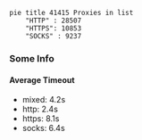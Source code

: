 
```mermaid
pie title 41415 Proxies in list
    "HTTP" : 28507
    "HTTPS": 10853
    "SOCKS" : 9237
```

### Some Info
#### Average Timeout

- mixed: 4.2s
- http: 2.4s
- https: 8.1s
- socks: 6.4s